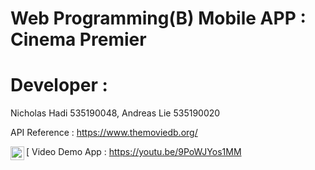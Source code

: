 # Web Programming(B) Mobile APP : Cinema Premier





# Developer : 
Nicholas Hadi 535190048,
Andreas Lie 535190020

API Reference : https://www.themoviedb.org/

[<img align="left" alt="codeSTACKr | YouTube" width="22px" src="https://cdn.jsdelivr.net/npm/simple-icons@v3/icons/youtube.svg" /> Video Demo App : https://youtu.be/9PoWJYos1MM

